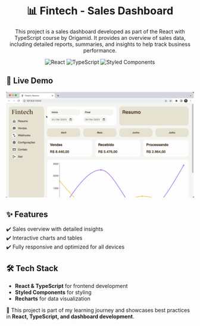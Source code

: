 <h1 align="center">📊 Fintech - Sales Dashboard </h1>  
<p align="center">This project is a sales dashboard developed as part of the React with TypeScript course by Origamid. It provides an overview of sales data, including detailed reports, summaries, and insights to help track business performance.</p>  

<div align="center">  
  <img alt="React" src="https://img.shields.io/badge/React-61DAFB?style=for-the-badge&logo=react&logoColor=black">  
  <img alt="TypeScript" src="https://img.shields.io/badge/TypeScript-3178C6?style=for-the-badge&logo=typescript&logoColor=white">  
  <img alt="Styled Components" src="https://img.shields.io/badge/Styled_Components-DB7093?style=for-the-badge&logo=styled-components&logoColor=white">  
</div> 

## 🔗 Live Demo  
<p align="center"><a href="https://fintech-umber-ten.vercel.app/"><img alt="Forest Page" src="./public/fintech-preview.png"></a></p>  

## ✨ Features  
✔️ Sales overview with detailed insights  
✔️ Interactive charts and tables  
✔️ Fully responsive and optimized for all devices  

## 🛠 Tech Stack  
- **React & TypeScript** for frontend development  
- **Styled Components** for styling  
- **Recharts** for data visualization  

🚀 This project is part of my learning journey and showcases best practices in **React, TypeScript, and dashboard development**.  
